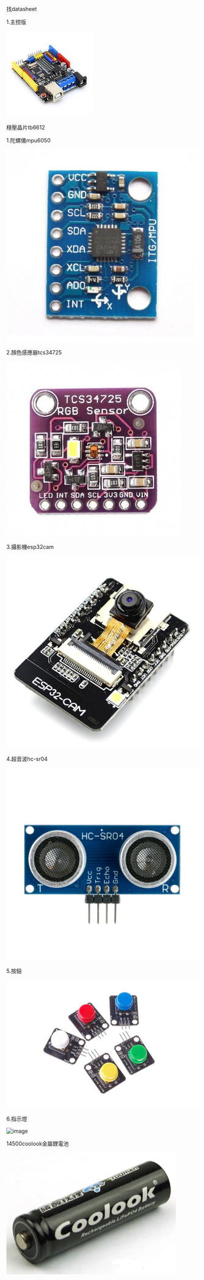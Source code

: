 找datasheet

1.主控版

![image](Krduino.jpg)

   穩壓晶片tb6612

   

1.陀螺儀mpu6050

![image](mpu6050.jpg)

2.顏色感應器tcs34725

![image](TCS34725.jpg)

3.攝影機esp32cam

![image](esp32cam.jpg)

4.超音波hc-sr04

![image](hc-sr04.jpg)

5.按鈕

![image](按鈕.jpg)

6.指示燈

![image](燈.jpg)

14500coolook金屬鋰電池

![image](coolook電池.jpg)
